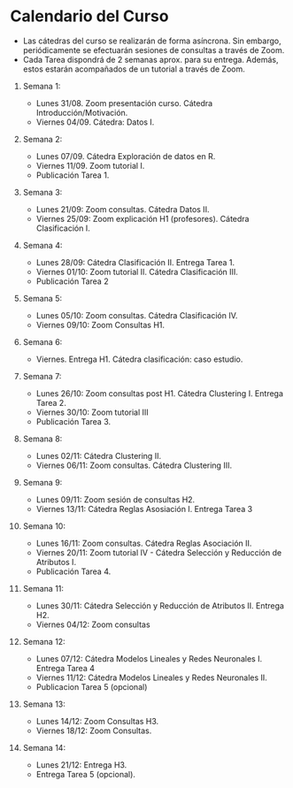 # Calendario del Curso

* Las cátedras del curso se realizarán de forma asíncrona. Sin embargo, periódicamente se efectuarán sesiones de consultas a través de Zoom.
* Cada Tarea dispondrá de 2 semanas aprox. para su entrega. Además, estos estarán acompañados de un tutorial a través de Zoom. 

1. Semana 1:
	* Lunes 31/08. Zoom presentación curso. Cátedra Introducción/Motivación.
	* Viernes 04/09. Cátedra: Datos I.
	
2. Semana 2:
	* Lunes 07/09. Cátedra Exploración de datos en R.
	* Viernes 11/09. Zoom tutorial I.
	* Publicación Tarea 1.
	
3. Semana 3:
	* Lunes 21/09: Zoom consultas. Cátedra Datos II.
	* Viernes 25/09: Zoom explicación H1 (profesores). Cátedra Clasificación I.
	
4. Semana 4:
	 * Lunes 28/09: Cátedra Clasificación II. Entrega Tarea 1.
	 * Viernes 01/10: Zoom tutorial II. Cátedra Clasificación III.
	 * Publicación Tarea 2
	 
5. Semana 5:
	* Lunes 05/10: Zoom consultas. Cátedra Clasificación IV. 
	* Viernes 09/10: Zoom Consultas H1. 
	
6. Semana 6:
	* Viernes. Entrega H1. Cátedra clasificación: caso estudio.
	 
	 	 
7. Semana 7:
	* Lunes 26/10: Zoom consultas post H1. Cátedra Clustering I. Entrega Tarea 2.
	* Viernes 30/10: Zoom tutorial III
	* Publicación Tarea 3.
	
	
8. Semana 8: 
	 * Lunes 02/11:  Cátedra Clustering II.
	 * Viernes 06/11: Zoom consultas. Cátedra Clustering III. 
	
9. Semana 9:
	 * Lunes 09/11: Zoom sesión de consultas H2. 
	 * Viernes 13/11: Cátedra Reglas Asosiación I. Entrega Tarea 3
	 
10. Semana 10: 
	* Lunes 16/11: Zoom consultas. Cátedra Reglas Asociación II.
	* Viernes 20/11: Zoom tutorial IV - Cátedra Selección y Reducción de Atributos I.
	* Publicación Tarea 4.
	
11. Semana 11:
	* Lunes 30/11:  Cátedra Selección y Reducción de Atributos II. Entrega H2.
	* Viernes 04/12: Zoom consultas
	
12. Semana 12:
	 * Lunes 07/12: Cátedra Modelos Lineales y Redes Neuronales I. Entrega Tarea 4
	 * Viernes 11/12: Cátedra Modelos Lineales y Redes Neuronales II. 
	  * Publicacion Tarea 5 (opcional)
	  
13. Semana 13:
	 * Lunes 14/12: Zoom Consultas H3. 
	 * Viernes 18/12: Zoom Consultas.
	   	
14. Semana 14: 
	 * Lunes 21/12: Entrega H3. 
	 * Entrega Tarea 5 (opcional).

